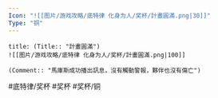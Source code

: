 ```yaml
---
Icon: "![[图片/游戏攻略/底特律 化身为人/奖杯/計畫圓滿.png|30]]"
Type: "铜"
---
```

```ad-common-bronze-trophy
title: (Title:: "計畫圓滿")
![[图片/游戏攻略/底特律 化身为人/奖杯/計畫圓滿.png|100]]

(Comment:: "馬庫斯成功播出訊息，沒有觸動警報，夥伴也沒有傷亡")
```

#底特律/奖杯 #奖杯 #奖杯/铜
